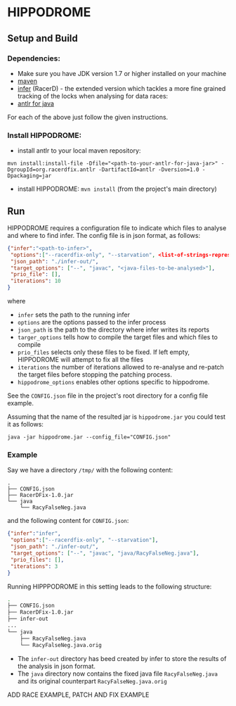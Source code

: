 # HIPPODROME

## Setup and Build
### Dependencies:
* Make sure you have JDK version 1.7 or higher installed on your machine 
* [maven](https://maven.apache.org/install.html)
* [infer](https://github.com/andrecostea/infer) (RacerD) - the extended version which tackles a more fine grained tracking of the locks when analysing for data races:
* [antlr for java](https://github.com/andrecostea/antlr-java)

For each of the above just follow the given instructions. 

### Install HIPPODROME:
* install antlr to your local maven repository:

`mvn install:install-file -Dfile="<path-to-your-antlr-for-java-jar>" -DgroupId=org.racerdfix.antlr -DartifactId=antlr -Dversion=1.0 -Dpackaging=jar`

* install HIPPODROME:
`mvn install` (from the project's main directory)

## Run
HIPPODROME requires a configuration file to indicate which files to analyse and where to find infer. The config file is in json format, as follows:

```json
{"infer":"<path-to-infer>",
 "options":["--racerdfix-only", "--starvation", <list-of-strings-representing-additional-infer-options>],
 "json_path": "./infer-out/",
 "target_options": ["--", "javac", "<java-files-to-be-analysed>"],
 "prio_file": [],
 "iterations": 10
}
```
where
 * ``infer`` sets the path to the running infer
 * ``options`` are the options passed to the infer process
 * ``json_path`` is the path to the directory where infer writes its reports
 * ``targer_options`` tells how to compile the target files and which files to compile
 * ``prio_files`` selects only these files to be fixed. If left empty, HIPPODROME will attempt to fix all the files
 * ``iterations`` the number of iterations allowed to re-analyse and re-patch the target files before stopping the patching process.
 * ``hippodrome_options`` enables other options specific to hippodrome. 

See the `CONFIG.json` file in the project's root directory for a config file example.

Assuming that the name of the resulted jar is `hippodrome.jar` you could test it as follows:

`java -jar hippodrome.jar --config_file="CONFIG.json"`

### Example
Say we have a directory `/tmp/` with the following content:

```
.
├── CONFIG.json
├── RacerDFix-1.0.jar
└── java
    └── RacyFalseNeg.java
```

and the following content for `CONFIG.json`:

```json
{"infer":"infer",
 "options":["--racerdfix-only", "--starvation"],
 "json_path": "./infer-out/",
 "target_options": ["--", "javac", "java/RacyFalseNeg.java"],
 "prio_files": [],
 "iterations": 3
}
```

Running HIPPPODROME in this setting leads to the following structure:

```bash
.
├── CONFIG.json
├── RacerDFix-1.0.jar
├── infer-out
...
└── java
    ├── RacyFalseNeg.java
    └── RacyFalseNeg.java.orig
```

* The `infer-out` directory has beed created by infer to store the results of the analysis in json format. 
* The `java` directory now contains the fixed java file `RacyFalseNeg.java` and its original counterpart  `RacyFalseNeg.java.orig`


ADD RACE EXAMPLE, PATCH AND FIX EXAMPLE
